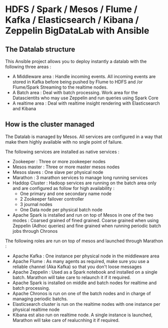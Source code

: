 # HDFS / Spark / Mesos / Flume / Kafka / Elasticsearch / Kibana / Zeppelin BigDataLab with Ansible

## The Datalab structure
This Ansible project allows you to deploy instantly a datalab with the following three areas :

- A Middleware area : Handle incoming events. All incoming events are stored in Kafka before being pushed by Flume to HDFS and /or Flume/Spark Streaming to the realtime nodes.
- A Batch area : Deal with batch processing. Work area for the Datascientits who may use Zeppelin and run queries using Spark Core
- A realtime area : Deal with realtime insight rendering with Elasticsearch and Kibana

## How is the cluster managed
The Datalab is managed by Mesos. All services are configured in a way that make them highly available with no sngle point of failure.

The following services are installed as native services :
- Zookeeper : Three or more zookeeper nodes
- Mesos master : Three or more master mesos nodes
- Mesos slaves : One slave per physical node
- Marathon : 3 marathon services to manage long running services
- Haddop Cluster : Hadoop services are running on the batch area only and are configured as follow for high availability :
  - One primary and one secondary name node
  - 2 Zookeeper failover controller
  - 3 journal nodes
  - One Data node per physical batch node
- Apache Spark is installed and run on top of Mesos in one of the two modes : Coarsed grained of fined grained. Coarse grained when using Zeppelin (Adhoc queries) and fine grained when running periodic batch jobs through Chronos

The following roles are run on top of mesos and launched through Marathon :
- Apache Kafka : One instance per physical node in the middleware area
- Apache Flume : As many agents as required, make sure you use a reliable channel (Aka Kafka) so that you don't loose messages
- Apache Zeppelin : Used as a Spark notebook and installed on a single batch. Marathon will take care to relaunch it if it required.
- Apache Spark is installed on middle and batch nodes for realtime and batch processing.
- Apache Chronos is run on one of the batch nodes and in charge of managing periodic batchs.
- Elasticsearch cluster is run on the realtime nodes with one instance per physical realtime node
- Kibana est also run on realtime node. A single instance is launched, Marathon will take care of realucnhing it if required.


